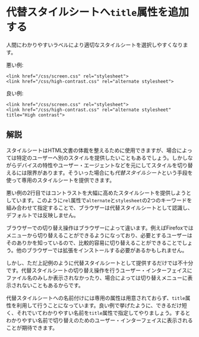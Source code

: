 # 代替スタイルシートへ`title`属性を追加する

人間にわかりやすいラベルにより適切なスタイルシートを選択しやすくなります。

悪い例:

    <link href="/css/screen.css" rel="stylesheet">
    <link href="/css/high-contrast.css" rel="alternate stylesheet">

良い例:

    <link href="/css/screen.css" rel="stylesheet">
    <link href="/css/high-contrast.css" rel="alternate stylesheet" title="High contrast">


## 解説

スタイルシートはHTML文書の体裁を整えるために使用できますが、場合によっては特定のユーザーへ別のスタイルを提供したいこともあるでしょう。しかしながらデバイスの特性やユーザー・エージェントなどを元にしてスタイルを切り替えるには限界があります。そういった場合にも*代替スタイルシート*という手段を使って専用のスタイルシートを提供できます。

悪い例の2行目ではコントラストを大幅に高めたスタイルシートを提供しようとしています。このように`rel`属性で`alternate`と`stylesheet`の2つのキーワードを組み合わせて指定することで、ブラウザーは代替スタイルシートとして認識し、デフォルトでは反映しません。

ブラウザーでの切り替え操作はブラウザーによって違います。例えばFirefoxではメニューから切り替えることができるようになっており、必要とするユーザーはそのありかを知っているので、比較的容易に切り替えることができることでしょう。他のブラウザーでは拡張をインストールする必要があるかもしれません。

しかし、ただ上記例のように代替スタイルシートとして提供するだけでは不十分です。代替スタイルシートの切り替え操作を行うユーザー・インターフェイスにファイル名のみしか表示されなかったり、場合によっては切り替えメニューに表示されないこともあるからです。

代替スタイルシートへの名前付けには専用の属性は用意されておらず、`title`属性を利用して行うことになっています。良い例で挙げたように、できるだけ短く、それでいてわかりやすい名前を`title`属性で指定してやりましょう。するとわかりやすい名前で切り替えのためのユーザー・インターフェイスに表示されることが期待できます。
